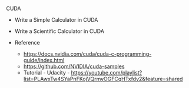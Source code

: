 CUDA

- Write a Simple Calculator in CUDA

- Write a Scientific Calculator in CUDA


- Reference
  - https://docs.nvidia.com/cuda/cuda-c-programming-guide/index.html
  - https://github.com/NVIDIA/cuda-samples
  - Tutorial - Udacity -  https://youtube.com/playlist?list=PLAwxTw4SYaPnFKojVQrmyOGFCqHTxfdv2&feature=shared
